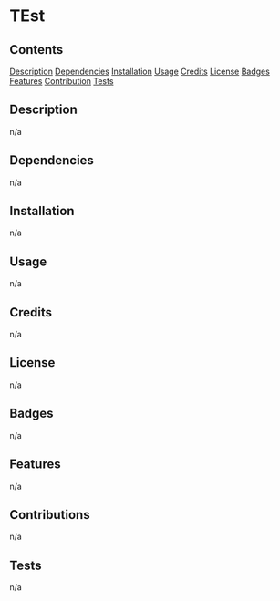 # TEst

## Contents
[Description](#description)
[Dependencies](#require)
[Installation](#installation)
[Usage](#usage)
[Credits](#credits)
[License](#license)
[Badges](#badges)
[Features](#features)
[Contribution](#contribution)
[Tests](#tests)

## Description

n/a

## Dependencies

n/a

## Installation

n/a

## Usage

n/a

## Credits

n/a

## License

n/a

## Badges

n/a

## Features

n/a

## Contributions

n/a

## Tests

n/a

